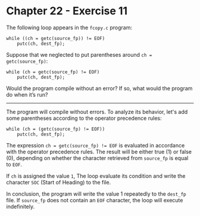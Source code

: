 # Chapter 22 - Exercise 11

The following loop appears in the `fcopy.c` program:  

```
while ((ch = getc(source_fp)) != EOF)
    putc(ch, dest_fp);
```

Suppose that we neglected to put parentheses around `ch = getc(source_fp)`:  

```
while (ch = getc(source_fp) != EOF)
    putc(ch, dest_fp);
```

Would the program compile without an error? If so, what would the program do when it’s run?

---

The program will compile without errors. To analyze its behavior, let's add some parentheses according to the operator precedence rules:  

```
while (ch = (getc(source_fp) != EOF))
    putc(ch, dest_fp);
```

The expression `ch = getc(source_fp) != EOF` is evaluated in accordance with the operator precedence rules. The result will be either true (1) or false (0), depending on whether the character retrieved from `source_fp` is equal to `EOF`.  

If `ch` is assigned the value `1`, The loop evaluate its condition and write the character `SOC` (Start of Heading) to the file.  

In conclusion, the program will write the value 1 repeatedly to the `dest_fp` file. If `source_fp` does not contain an `EOF` character, the loop will execute indefinitely.  
